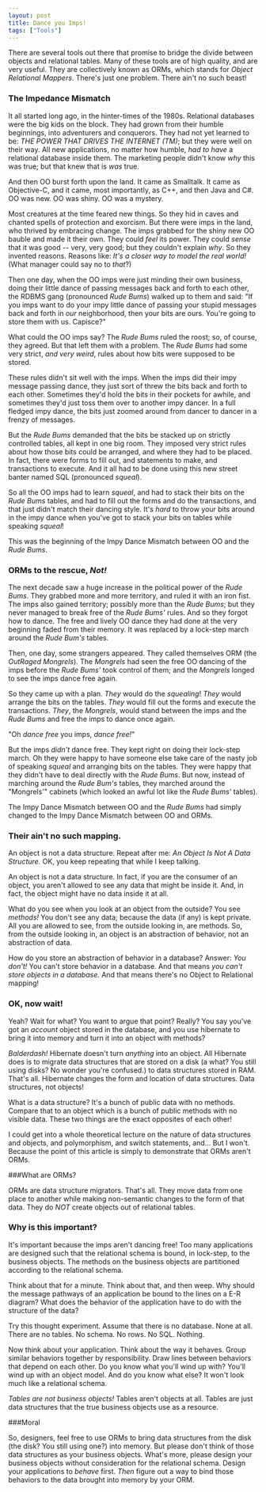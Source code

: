 ```yaml
---
layout: post
title: Dance you Imps!
tags: ["Tools"]
---
```

There are several tools out there that promise to bridge the divide between objects and relational tables.  Many of these tools are of high quality, and are very useful.  They are collectively known as ORMs, which stands for _Object Relational Mappers_.  There's just one problem.  There ain't no such beast!

### The Impedance Mismatch

It all started long ago, in the hinter-times of the 1980s.  Relational databases were the big kids on the block.  They had grown from their humble beginnings, into adventurers and conquerors.  They had not yet learned to be: _THE POWER THAT DRIVES THE INTERNET (TM)_; but they were well on their way.  All new applications, no matter how humble, _had to have_ a relational database inside them.  The marketing people didn't know _why_ this was true; but that knew that is _was_ true.

And then OO burst forth upon the land.  It came as Smalltalk.  It came as Objective-C, and it came, most importantly, as C++, and then Java and C#.  OO was new.  OO was shiny.  OO was a mystery.  

Most creatures at the time feared new things.  So they hid in caves and chanted spells of protection and exorcism.  But there were imps in the land, who thrived by embracing change.  The imps grabbed for the shiny new OO bauble and made it their own.  They could _feel_ its power.  They could _sense_ that it was good -- very, very good; but they couldn't explain _why_.  So they invented reasons.  Reasons like: _It's a closer way to model the real world!_ (What manager could say no to _that_?)

Then one day, when the OO imps were just minding their own business, doing their little dance of passing messages back and forth to each other, the RDBMS gang (pronounced _Rude Bums_) walked up to them and said: "If you imps want to do your impy little dance of passing your stupid messages back and forth in _our_ neighborhood, then your bits are ours.  You're going to store them with us.  Capisce?"

What could the OO imps say?  The _Rude Bums_ ruled the roost; so, of course, they agreed.  But that left them with a problem.  The _Rude Bums_ had some very strict, _and very weird_, rules about how bits were supposed to be stored.

These rules didn't sit well with the imps.  When the imps did their impy message passing dance, they just sort of threw the bits back and forth to each other.  Sometimes they'd hold the bits in their pockets for awhile, and sometimes they'd just toss them over to another impy dancer. In a full fledged impy dance, the bits just zoomed around from dancer to dancer in a frenzy of messages.

But the _Rude Bums_ demanded that the bits be stacked up on strictly controlled tables, all kept in one big room.  They imposed very strict rules about how those bits could be arranged, and where they had to be placed.  In fact, there were forms to fill out, and statements to make, and transactions to execute.  And it all had to be done using this new street banter named SQL (pronounced _squeal_).  

So all the OO imps had to learn _squeal_, and had to stack their bits on the _Rude Bums_ tables, and had to fill out the forms and do the transactions, and that just didn't match their dancing style.  It's _hard_ to throw your bits around in the impy dance when you've got to stack your bits on tables while speaking _squeal_! 

This was the beginning of the Impy Dance Mismatch between OO and the _Rude Bums_.

### ORMs to the rescue, _Not!_

The next decade saw a huge increase in the political power of the _Rude Bums_.  They grabbed more and more territory, and ruled it with an iron fist.  The imps also gained territory; possibly more than the _Rude Bums_; but they never managed to break free of the _Rude Bums'_ rules.  And so they forgot how to dance.  The free and lively OO dance they had done at the very beginning faded from their memory.  It was replaced by a lock-step march around the _Rude Bum's_ tables.

Then, one day, some strangers appeared.  They called themselves ORM (the _OutRaged Mongrels_).  The _Mongrels_ had seen the free OO dancing of the imps before the _Rude Bums'_ took control of them; and the _Mongrels_ longed to see the imps dance free again.  

So they came up with a plan.  _They_ would do the _squealing_!  _They_ would arrange the bits on the tables.  _They_ would fill out the forms and execute the transactions.  _They_, the _Mongrels_, would stand between the imps and the _Rude Bums_ and free the imps to dance once again.

"Oh _dance free_ you imps, _dance free!_"

But the imps _didn't_ dance free. They kept right on doing their lock-step march.  Oh they were happy to have someone else take care of the nasty job of speaking _squeal_ and arranging bits on the tables.  They were happy that they didn't have to deal directly with the _Rude Bums_.  But now, instead of marching around the _Rude Bum's_ tables, they marched around the "Mongrels'" cabinets (which looked an awful lot like the _Rude Bums'_ tables). 

The Impy Dance Mismatch between OO and the _Rude Bums_ had simply changed to the Impy Dance Mismatch between OO and ORMs.

### Their ain't no such mapping.

An object is not a data structure.  Repeat after me: _An Object Is Not A Data Structure._  OK, you keep repeating that while I keep talking.  

An object is not a data structure.  In fact, if you are the consumer of an object, you aren't allowed to see any data that might be inside it.  And, in fact, the object might have no data inside it at all.  

What do you see when you look at an object from the outside?  You see _methods!_  You don't see any data; because the data (if any) is kept private.  All you are allowed to see, from the outside looking in, are methods.  So, from the outside looking in, an object is an abstraction of behavior, not an abstraction of data.

How do you store an abstraction of behavior in a database?  Answer: _You don't!_  You can't store behavior in a database.  And that means _you can't store objects in a database._  And that means there's no Object to Relational mapping!

### OK, now wait!

Yeah?  Wait for what?  You want to argue that point?  Really?  You say you've got an _account_ object stored in the database, and you use hibernate to bring it into memory and turn it into an object with methods?  

_Balderdash!_  Hibernate doesn't turn _anything_ into an object.  All Hibernate does is to migrate data structures that are stored on a disk (a what?  You still using disks?  No wonder you're confused.) to data structures stored in RAM.  That's all.  Hibernate changes the form and location of data structures.  Data structures, not objects!

What is a data structure?  It's a bunch of public data with no methods.  Compare that to an object which is a bunch of public methods with no visible data.  These two things are the exact opposites of each other!

I could get into a whole theoretical lecture on the nature of data structures and objects, and polymorphism, and switch statements, and...   But I won't.  Because the point of this article is simply to demonstrate that ORMs aren't ORMs.

###What are ORMs?

ORMs are data structure migrators.  That's all.  They move data from one place to another while making non-semantic changes to the form of that data.  They do _NOT_ create objects out of relational tables.

### Why is this important?

It's important because the imps aren't dancing free!  Too many applications are designed such that the relational schema is bound, in lock-step, to the business objects.  The methods on the business objects are partitioned according to the relational schema.

Think about that for a minute.  Think about that, and then weep.  Why should the message pathways of an application be bound to the lines on a E-R diagram?  What does the behavior of the application have to do with the structure of the data?

Try this thought experiment.  Assume that there is no database.  None at all.  There are no tables.  No schema.  No rows.  No SQL.  Nothing.  

Now think about your application.  Think about the way it behaves.  Group similar behaviors together by responsibility.  Draw lines between behaviors that depend on each other.  Do you know what you'll wind up with?  You'll wind up with an object model.  And do you know what else?  It won't look much like a relational schema.

_Tables are not business objects!_  Tables aren't objects at all.  Tables are just data structures that the true business objects use as a resource.

###Moral

So, designers, feel free to use ORMs to bring data structures from the disk (the disk?  You still using one?) into memory.  But please don't think of those data structures as your business objects.  What's more, please design your business objects without consideration for the relational schema.  Design your applications to _behave_ first.  _Then_ figure out a way to bind those behaviors to the data brought into memory by your ORM.

















